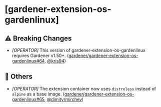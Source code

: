 # [gardener-extension-os-gardenlinux]
## ⚠️ Breaking Changes
* *[OPERATOR]* This version of gardener-extension-os-gardenlinux requires Gardener v1.50+. ([gardener/gardener-extension-os-gardenlinux#64](https://github.com/gardener/gardener-extension-os-gardenlinux/pull/64), [@kris94](https://github.com/kris94))
## 🏃 Others
* *[OPERATOR]* The extension container now uses `distroless` instead of `alpine` as a base image. ([gardener/gardener-extension-os-gardenlinux#65](https://github.com/gardener/gardener-extension-os-gardenlinux/pull/65), [@dimityrmirchev](https://github.com/dimityrmirchev))